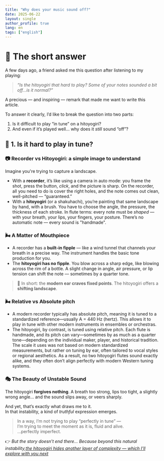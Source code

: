 ```yaml
---
title: "Why does your music sound off?"
date: 2025-06-22
layout: single
author_profile: true
lang: en
tags: ["english"]
---
```

# 🎐 The short answer

A few days ago, a friend asked me this question after listening to my playing:

> *“Is the hitoyogiri that hard to play? Some of your notes sounded a bit off...is it normal?”*

A precious — and inspiring — remark that made me want to write this article.

To answer it clearly, I’d like to break the question into two parts:

1. Is it difficult to play “in tune” on a hitoyogiri?  
2. And even if it’s played well… why does it *still* sound “off”?


## 🎯 1. Is it hard to play in tune?

### 📷 Recorder vs Hitoyogiri: a simple image to understand

Imagine you're trying to capture a landscape.

- With a **recorder**, it’s like using a camera in auto mode: you frame the shot, press the button, *click*, and the picture is sharp. On the recorder, all you need to do is cover the right holes, and the note comes out clean, well-pitched — “guaranteed.”
- With a **hitoyogiri** (or a shakuhachi), you’re painting that same landscape by hand, with a brush. You have to choose the angle, the pressure, the thickness of each stroke. In flute terms: every note must be *shaped* — with your breath, your lips, your fingers, your posture. There’s no automatic note — every sound is "handmade".


### 🌬 A Matter of Mouthpiece

- A recorder has a **built-in fipple** — like a wind tunnel that channels your breath in a precise way. The instrument handles the basic tone production for you.
- The **hitoyogiri has no fipple**. You blow across a sharp edge, like blowing across the rim of a bottle. A slight change in angle, air pressure, or lip tension can shift the note — sometimes by a quarter tone.

> 🎵 In short: the **modern ear craves fixed points**. The hitoyogiri offers a **shifting landscape**.


### 🌬 Relative vs Absolute pitch

- A modern recorder typically has absolute pitch, meaning it is tuned to a standardized reference—usually A = 440 Hz (hertz). This allows it to play in tune with other modern instruments in ensembles or orchestras.
- The hitoyogiri, by contrast, is tuned using relative pitch. Each flute is handmade, and its pitch can vary—sometimes by as much as a quarter tone—depending on the individual maker, player, and historical tradition. The scale it uses was not based on modern standardized measurements, but rather on tuning by ear, often tailored to vocal styles or regional aesthetics. As a result, no two hitoyogiri flutes sound exactly alike, and they often don’t align perfectly with modern Western tuning systems.


### 🎭 The Beauty of Unstable Sound

The hitoyogiri **forgives nothing**. A breath too strong, lips too tight, a slightly wrong angle… and the sound slips away, or veers sharply.

And yet, that’s exactly what draws me to it.  
In that instability, a kind of *truthful* expression emerges.

> In a way, I’m not trying to play “perfectly in tune” —  
> I’m trying to meet the moment as it is, fluid and alive.  
> …perfectly imperfect.


👉 *But the story doesn’t end there... Because beyond this natural instability,[the hitoyogiri hides another layer of complexity — which I’ll explore with you next](/sounds-off-part2/)*
